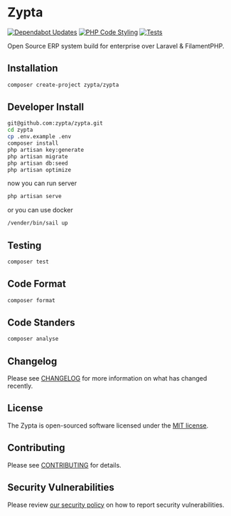 # Zypta

[![Dependabot Updates](https://github.com/zypta/zypta/actions/workflows/dependabot/dependabot-updates/badge.svg)](https://github.com/zypta/zypta/actions/workflows/dependabot/dependabot-updates)
[![PHP Code Styling](https://github.com/zypta/zypta/actions/workflows/fix-php-code-styling.yml/badge.svg)](https://github.com/zypta/zypta/actions/workflows/fix-php-code-styling.yml)
[![Tests](https://github.com/zypta/zypta/actions/workflows/tests.yml/badge.svg)](https://github.com/zypta/zypta/actions/workflows/tests.yml)

Open Source ERP system build for enterprise over Laravel & FilamentPHP.

## Installation

```bash
composer create-project zypta/zypta
```

## Developer Install

```bash
git@github.com:zypta/zypta.git
cd zypta
cp .env.example .env
composer install
php artisan key:generate
php artisan migrate
php artisan db:seed
php artisan optimize
```
now you can run server

```bash
php artisan serve
```

or you can use docker

```bash
/vender/bin/sail up
```

## Testing

```bash
composer test
```

## Code Format

```bash
composer format
```

## Code Standers

```bash
composer analyse
```

## Changelog

Please see [CHANGELOG](CHANGELOG.md) for more information on what has changed recently.

## License

The Zypta is open-sourced software licensed under the [MIT license](LICENSE.md).

## Contributing

Please see [CONTRIBUTING](.github/CONTRIBUTING.md) for details.

## Security Vulnerabilities

Please review [our security policy](.github/SECURITY.md) on how to report security vulnerabilities.
